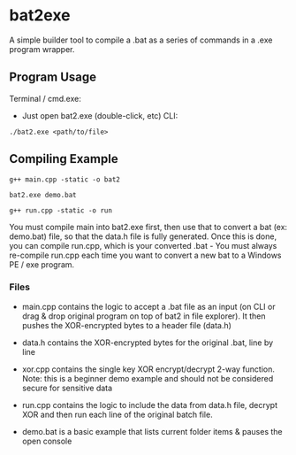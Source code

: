 # bat2exe

A simple builder tool to compile a .bat as a series of commands in a .exe program wrapper. 

## Program Usage

Terminal / cmd.exe: 
- Just open bat2.exe (double-click, etc)
CLI:
```
./bat2.exe <path/to/file>
```


## Compiling Example

```
g++ main.cpp -static -o bat2

bat2.exe demo.bat

g++ run.cpp -static -o run
```

You must compile main into bat2.exe first, then use that to convert a bat (ex: demo.bat) file, so that the data.h file is fully generated. Once this is done, you can compile run.cpp, which is your converted .bat - You must always re-compile run.cpp each time you want to convert a new bat to a Windows PE / exe program.


### Files

- main.cpp contains the logic to accept a .bat file as an input (on CLI or drag & drop original program on top of bat2 in file explorer). It then pushes the XOR-encrypted bytes to a header file (data.h) 

- data.h contains the XOR-encrypted bytes for the original .bat, line by line

- xor.cpp contains the single key XOR encrypt/decrypt 2-way function. Note: this is a beginner demo example and should not be considered secure for sensitive data

- run.cpp contains the logic to include the data from data.h file, decrypt XOR and then run each line of the original batch file. 

- demo.bat is a basic example that lists current folder items & pauses the open console